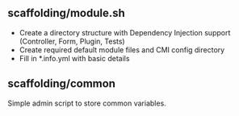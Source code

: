 scaffolding/module.sh
---------------------

- Create a directory structure with Dependency Injection support (Controller, Form, Plugin, Tests)
- Create required default module files and CMI config directory
- Fill in *.info.yml with basic details

scaffolding/common
------------------

Simple admin script to store common variables.
